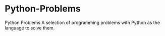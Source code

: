 # Python-Problems
Python Problems
A selection of programming problems with Python as the language to solve them.
